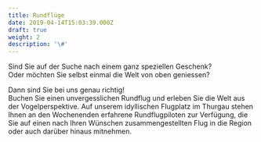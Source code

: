 ```yaml
---
title: Rundflüge
date: 2019-04-14T15:03:39.000Z
draft: true
weight: 2
description: '\#'
---
```

Sind Sie auf der Suche nach einem ganz speziellen Geschenk?\
Oder möchten Sie selbst einmal die Welt von oben geniessen?

Dann sind Sie bei uns genau richtig!\
Buchen Sie einen unvergesslichen Rundflug und erleben Sie die Welt aus der Vogelperspektive. Auf unserem idyllischen Flugplatz im Thurgau stehen Ihnen an den Wochenenden erfahrene Rundflugpiloten zur Verfügung, die Sie auf einen nach Ihren Wünschen zusammengestellten Flug in die Region oder auch darüber hinaus mitnehmen.
